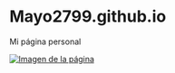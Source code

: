 # Mayo2799.github.io
Mi página personal

<a href='https://mayo2799.github.io/clima/'><img src="https://user-images.githubusercontent.com/54336929/152029438-6c638989-9a9c-4359-96de-937fb3fb548a.png" alt="Imagen de la página" /></a>
